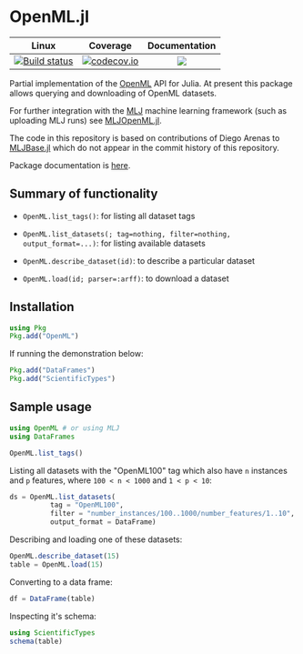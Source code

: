 # OpenML.jl

| Linux | Coverage | Documentation |
| :-----------: | :------: | :-------: |
| [![Build status](https://github.com/JuliaAI/OpenML.jl/workflows/CI/badge.svg)](https://github.com/JuliaAI/OpenML.jl/actions)| [![codecov.io](http://codecov.io/github/JuliaAI/OpenML.jl/coverage.svg?branch=master)](http://codecov.io/github/JuliaAI/OpenML.jl?branch=master) |  [![](https://img.shields.io/badge/docs-dev-blue.svg)](https://JuliaAI.github.io/OpenML.jl/dev) |

Partial implementation of the [OpenML](https://www.openml.org) API for
Julia. At present this package allows querying and
downloading of OpenML datasets. 

For further integration with the
[MLJ](https://JuliaAI.github.io/MLJ.jl/dev/) machine
learning framework (such as uploading MLJ runs) see
[MLJOpenML.jl](https://github.com/JuliaAI/MLJOpenML.jl).


The code in this repository is based on contributions of Diego Arenas
to [MLJBase.jl](https://github.com/JuliaAI/MLJBase.jl) which do not
appear in the commit history of this repository.

Package documentation is [here](https://JuliaAI.github.io/OpenML.jl/dev).

## Summary of functionality

- `OpenML.list_tags()`: for listing all dataset tags
        
- `OpenML.list_datasets(; tag=nothing, filter=nothing, output_format=...)`: for listing available datasets

- `OpenML.describe_dataset(id)`: to describe a particular dataset

- `OpenML.load(id; parser=:arff)`: to download a dataset


## Installation

```julia
using Pkg
Pkg.add("OpenML")
```

If running the demonstration below:

```julia
Pkg.add("DataFrames") 
Pkg.add("ScientificTypes")
```

## Sample usage

```julia
using OpenML # or using MLJ
using DataFrames

OpenML.list_tags()
```

Listing all datasets with the "OpenML100" tag which also have `n`
instances and `p` features, where `100 < n < 1000` and `1 < p < 10`:

```julia
ds = OpenML.list_datasets(
          tag = "OpenML100",
          filter = "number_instances/100..1000/number_features/1..10",
          output_format = DataFrame)
```

Describing and loading one of these datasets:

```julia
OpenML.describe_dataset(15)
table = OpenML.load(15)
```

Converting to a data frame:

```julia
df = DataFrame(table)
```

Inspecting it's schema:

```julia
using ScientificTypes
schema(table)
```
